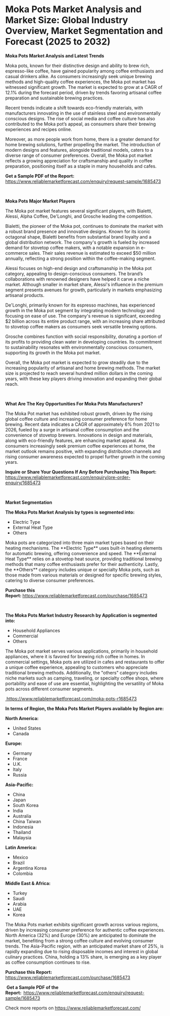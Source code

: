 <p><h1>Moka Pots Market Analysis and Market Size: Global Industry Overview, Market Segmentation and Forecast (2025 to 2032)</h1></p><p><strong>Moka Pots Market Analysis and Latest Trends</strong></p>
<p><p>Moka pots, known for their distinctive design and ability to brew rich, espresso-like coffee, have gained popularity among coffee enthusiasts and casual drinkers alike. As consumers increasingly seek unique brewing methods and high-quality coffee experiences, the Moka pot market has witnessed significant growth. The market is expected to grow at a CAGR of 12.1% during the forecast period, driven by trends favoring artisanal coffee preparation and sustainable brewing practices.</p><p>Recent trends indicate a shift towards eco-friendly materials, with manufacturers innovating in the use of stainless steel and environmentally conscious designs. The rise of social media and coffee culture has also contributed to the Moka pot’s appeal, as consumers share their brewing experiences and recipes online. </p><p>Moreover, as more people work from home, there is a greater demand for home brewing solutions, further propelling the market. The introduction of modern designs and features, alongside traditional models, caters to a diverse range of consumer preferences. Overall, the Moka pot market reflects a growing appreciation for craftsmanship and quality in coffee preparation, positioning itself as a staple in many households and cafes.</p></p>
<p><strong>Get a Sample PDF of the Report:&nbsp;</strong> <a href="https://www.reliablemarketforecast.com/enquiry/request-sample/1685473?utm_campaign=3527&utm_medium=2&utm_source=Github&utm_content=ia&utm_term=04042025&utm_id=moka-pots">https://www.reliablemarketforecast.com/enquiry/request-sample/1685473</a></p>
<p>&nbsp;</p>
<p><strong>Moka Pots Major Market Players</strong></p>
<p><p>The Moka pot market features several significant players, with Bialetti, Alessi, Alpha Coffee, De'Longhi, and Grosche leading the competition. </p><p>Bialetti, the pioneer of the Moka pot, continues to dominate the market with a robust brand presence and innovative designs. Known for its iconic octagonal shape, Bialetti benefits from substantial brand loyalty and a global distribution network. The company's growth is fueled by increased demand for stovetop coffee makers, with a notable expansion in e-commerce sales. Their sales revenue is estimated to exceed $50 million annually, reflecting a strong position within the coffee-making segment.</p><p>Alessi focuses on high-end design and craftsmanship in the Moka pot category, appealing to design-conscious consumers. The brand’s collaborations with renowned designers have helped it carve a niche market. Although smaller in market share, Alessi's influence in the premium segment presents avenues for growth, particularly in markets emphasizing artisanal products.</p><p>De'Longhi, primarily known for its espresso machines, has experienced growth in the Moka pot segment by integrating modern technology and focusing on ease of use. The company's revenue is significant, exceeding $2 billion across its entire product range, with an increasing share attributed to stovetop coffee makers as consumers seek versatile brewing options.</p><p>Grosche combines function with social responsibility, donating a portion of its profits to providing clean water in developing countries. Its commitment to sustainability resonates with environmentally conscious consumers, supporting its growth in the Moka pot market.</p><p>Overall, the Moka pot market is expected to grow steadily due to the increasing popularity of artisanal and home brewing methods. The market size is projected to reach several hundred million dollars in the coming years, with these key players driving innovation and expanding their global reach.</p></p>
<p>&nbsp;</p>
<p><strong>What Are The Key Opportunities For Moka Pots Manufacturers?</strong></p>
<p><p>The Moka Pot market has exhibited robust growth, driven by the rising global coffee culture and increasing consumer preference for home brewing. Recent data indicates a CAGR of approximately 6% from 2021 to 2026, fueled by a surge in artisanal coffee consumption and the convenience of stovetop brewers. Innovations in design and materials, along with eco-friendly features, are enhancing market appeal. As consumers increasingly seek premium coffee experiences at home, the market outlook remains positive, with expanding distribution channels and rising consumer awareness expected to propel further growth in the coming years.</p></p>
<p><strong>Inquire or Share Your Questions If Any Before Purchasing This Report:</strong> <a href="https://www.reliablemarketforecast.com/enquiry/pre-order-enquiry/1685473?utm_campaign=3527&utm_medium=2&utm_source=Github&utm_content=ia&utm_term=04042025&utm_id=moka-pots">https://www.reliablemarketforecast.com/enquiry/pre-order-enquiry/1685473</a></p>
<p>&nbsp;</p>
<p><strong>Market Segmentation</strong></p>
<p><strong>The Moka Pots Market Analysis by types is segmented into:</strong></p>
<p><ul><li>Electric Type</li><li>External Heat Type</li><li>Others</li></ul></p>
<p><p>Moka pots are categorized into three main market types based on their heating mechanisms. The **Electric Type** uses built-in heating elements for automatic brewing, offering convenience and speed. The **External Heat Type** relies on a stovetop heat source, providing traditional brewing methods that many coffee enthusiasts prefer for their authenticity. Lastly, the **Others** category includes unique or specialty Moka pots, such as those made from various materials or designed for specific brewing styles, catering to diverse consumer preferences.</p></p>
<p><strong>Purchase this Report:&nbsp;</strong><a href="https://www.reliablemarketforecast.com/purchase/1685473?utm_campaign=3527&utm_medium=2&utm_source=Github&utm_content=ia&utm_term=04042025&utm_id=moka-pots">https://www.reliablemarketforecast.com/purchase/1685473</a></p>
<p>&nbsp;</p>
<p><strong>The Moka Pots Market Industry Research by Application is segmented into:</strong></p>
<p><ul><li>Household Appliances</li><li>Commercial</li><li>Others</li></ul></p>
<p><p>The Moka pot market serves various applications, primarily in household appliances, where it is favored for brewing rich coffee in homes. In commercial settings, Moka pots are utilized in cafes and restaurants to offer a unique coffee experience, appealing to customers who appreciate traditional brewing methods. Additionally, the "others" category includes niche markets such as camping, traveling, or specialty coffee shops, where portability and ease of use are essential, highlighting the versatility of Moka pots across different consumer segments.</p></p>
<p><a href="https://www.reliablemarketforecast.com/moka-pots-r1685473?utm_campaign=3527&utm_medium=2&utm_source=Github&utm_content=ia&utm_term=04042025&utm_id=moka-pots">&nbsp;https://www.reliablemarketforecast.com/moka-pots-r1685473</a></p>
<p><strong>In terms of Region, the Moka Pots Market Players available by Region are:</strong></p>
<p>
    <p> <strong> North America: </strong>
        <ul>
            <li>United States</li>
            <li>Canada</li>
        </ul>
        </p> 
    <p> <strong> Europe: </strong>
        <ul>
            <li>Germany</li>
            <li>France</li>
            <li>U.K.</li>
            <li>Italy</li>
            <li>Russia</li>
        </ul>
        </p> 
    <p> <strong> Asia-Pacific: </strong>
        <ul>
            <li>China</li>
            <li>Japan</li>
            <li>South Korea</li>
            <li>India</li>
            <li>Australia</li>
            <li>China Taiwan</li>
            <li>Indonesia</li>
            <li>Thailand</li>
            <li>Malaysia</li>
        </ul>
        </p> 
    <p> <strong> Latin America: </strong>
        <ul>
            <li>Mexico</li>
            <li>Brazil</li>
            <li>Argentina Korea</li>
            <li>Colombia</li>
        </ul>
        </p> 
    <p> <strong> Middle East & Africa: </strong>
        <ul>
            <li>Turkey</li>
            <li>Saudi</li>
            <li>Arabia</li>
            <li>UAE</li>
            <li>Korea</li>
        </ul>
    </p>
    </p>
<p><p>The Moka Pots market exhibits significant growth across various regions, driven by increasing consumer preference for authentic coffee experiences. North America (32%) and Europe (30%) are anticipated to dominate the market, benefiting from a strong coffee culture and evolving consumer trends. The Asia-Pacific region, with an anticipated market share of 25%, is rapidly expanding due to rising disposable incomes and interest in global culinary practices. China, holding a 13% share, is emerging as a key player as coffee consumption continues to rise.</p></p>
<p><strong>Purchase this Report: </strong><a href="https://www.reliablemarketforecast.com/purchase/1685473?utm_campaign=3527&utm_medium=2&utm_source=Github&utm_content=ia&utm_term=04042025&utm_id=moka-pots">https://www.reliablemarketforecast.com/purchase/1685473</a></p>
<p>&nbsp;<strong>Get a Sample PDF of the Report:&nbsp;&nbsp;</strong><a href="https://www.reliablemarketforecast.com/enquiry/request-sample/1685473?utm_campaign=3527&utm_medium=2&utm_source=Github&utm_content=ia&utm_term=04042025&utm_id=moka-pots">https://www.reliablemarketforecast.com/enquiry/request-sample/1685473</a></p>
<p><strong></strong></p>
<p>Check more reports on <a href="https://www.reliablemarketforecast.com/?utm_campaign=3527&utm_medium=2&utm_source=Github&utm_content=ia&utm_term=04042025&utm_id=moka-pots">https://www.reliablemarketforecast.com/</a></p>